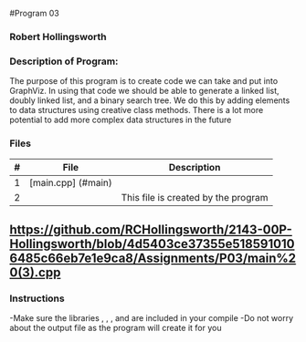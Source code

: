 #Program 03
### Robert Hollingsworth
### Description of Program:

The purpose of this program is to create code we can take and put into GraphViz. In using that code we 
should be able to generate a linked list, doubly linked list, and a binary search tree. We do this by 
adding elements to data structures using creative class methods. There is a lot more potential to add
more complex data structures in the future
### Files


|   #   | File            | Description                                        |
| :---: | --------------- | -------------------------------------------------- |
|   1   |[main.cpp] (#main)     |
|   2   | | This file is created by the program |
## https://github.com/RCHollingsworth/2143-00P-Hollingsworth/blob/4d5403ce37355e5185910106485c66eb7e1e9ca8/Assignments/P03/main%20(3).cpp
### Instructions

-Make sure the libraries <iostream> <fstream> , <string> , <map> , and <vector> are included in your compile
-Do not worry about the output file as the program will create it for you
